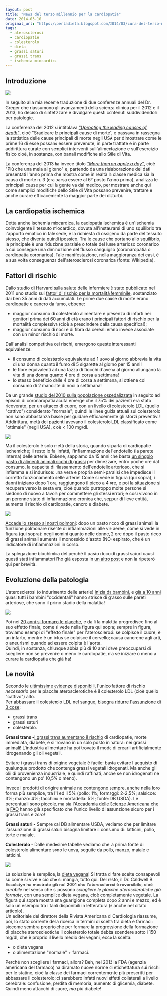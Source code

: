 ```yaml
---
layout: post
title: "News del terzo millennio per la cardiopatia"
date: 2014-03-10
original_url: "https://perladieta.blogspot.com/2014/03/cura-del-terzo-millennio-per-la.html"
tags:
  - aterosclerosi
  - cardiopatie
  - colesterolo
  - dieta
  - grassi saturi
  - grassi trans
  - ischemia miocardica
---
```


Introduzione
------------

[![](/perladieta/assets/63f8b0ac1d010200.png)](http://perladieta.blogspot.com/2014/03/cura-del-terzo-millennio-per-la.html)

In seguito alla mia recente traduzione di due conferenze annuali del Dr. Greger che riassumono gli avanzamenti della scienza clinica per il 2012 e il 2013, ho deciso di sintetizzare e divulgare questi contenuti suddividendoli per patologie.

La conferenza del 2012 si intitolava *["Uprooting the leading causes of death"](http://nutritionfacts.org/video/uprooting-the-leading-causes-of-death/)*, cioè "Sradicare le principali cause di morte", e passava in rassegna la statistica delle cause principali di morte negli USA per dimostrare come le prime 16 di esse possano essere prevenute, in parte trattate e in parte addirittura curate con semplici interventi sull'alimentazione e sull'esercizio fisico cioè, in sostanza, con banali modifiche allo Stile di Vita.

La conferenza del 2013 ha invece titolo *["More than an apple a day"](http://nutritionfacts.org/video/more-than-an-apple-a-day-preventing-our-most-common-diseases/)*, cioè "Più che una mela al giorno" e, partendo da una rielaborazione dei dati presentati l'anno prima che mostra come in realtà la classe medica sia la causa di morte n. 3 (era parsa essere al 6° posto l'anno prima), analizza le principali cause per cui la gente va dal medico, per mostrare anche qui come semplici modifiche dello Stile di Vita possano prevenire, trattare e anche curare efficacemente la maggior parte dei disturbi.

La cardiopatia ischemica
------------------------

Detta anche ischemia miocardica, la cadiopatia ischemica è un'ischemia coinvolgente il tessuto miocardico, dovuta all'instaurarsi di uno squilibrio tra l'apporto ematico in tale sede, e la richiesta di ossigeno da parte del tessuto stesso, che diventa quindi ipossico. Tra le cause che portano allo squilibrio, la principale è una riduzione parziale o totale del lume arterioso coronarico a cui consegue una diminuzione del flusso sanguigno (coronaropatia o cardiopatia coronarica). Tale manifestazione, nella maggioranza dei casi, è a sua volta conseguenza dell'aterosclerosi coronarica (fonte: Wikipedia).

Fattori di rischio
------------------

Dallo studio di Harvard sulla salute delle infermiere è stato pubblicato nel 2011 uno studio sui [fattori di rischio per la mortalità femminile](http://aje.oxfordjournals.org/content/173/3/319.short), sostanziato dai ben 35 anni di dati accumulati. Le prime due cause di morte erano cardiopatie e cancro da fumo, ebbene:

* maggior consumo di colesterolo alimentare e presenza di infarti nei genitori prima dei 60 anni di età erano i principali fattori di rischio per la mortalità complessiva (cioè a prescindere dalla causa specifica!);
* maggior consumo di noci e di fibra da cereali erano invece associate con un minor rischio di morte.

Dall'analisi competitiva dei rischi, emergono queste interessanti equivalenze:

* il consumo di colesterolo equivalente ad 1 uovo al giorno abbrevia la vita di una donna quanto il fumo di 5 sigarette al giorno per 15 anni!
* le fibre equivalenti ad una tazza di fiocchi d'avena al giorno allungano la vita di una donna quanto 4 ore di corsa a settimana!
* lo stesso beneficio delle 4 ore di corsa a settimana, si ottiene col consumo di 2 manciate di noci a settimana!

Da un grande [studio del 2010 sulla popolazione ospedalizzata](http://www.ahjonline.com/article/S0002-8703(10)00788-X/abstract) in seguito ad episodi di coronaropatia acuta emerge che il 75% dei pazienti era stato ricoverato, per un attacco di cuore, con un livello di colesterolo LDL (quello "cattivo") considerato "normale"; quindi le linee guida attuali sul colesterolo non sono abbastanza basse per guidare efficacemente gli sforzi preventivi! Addirittura, metà dei pazienti avevano il colesterolo LDL classificato come "ottimale" (negli USA), cioè < 100 mg/dl.

[![](/perladieta/assets/cfffcb02282eb9ff.png)](https://blogger.googleusercontent.com/img/b/R29vZ2xl/AVvXsEjjF5sWKuK85PVkdPwDXNP8avc9zxdcC2UM9kr5PgGdZIU1YBK04_2Ol6OxcfKLB8X2sTKzk1ezKi5XDk6nhtmzxikAFBluT6EaFzzgtBZGinWlsAUN6IE2-2GvhJpcC9uNdzxj1s4Cq08/s1600/09-2011-141b+1997+Effect+-+Immediate+reduction+in+vasoactivity+peaking+at+4+hours+after+-+CUT.png)

  
Ma il colesterolo è solo metà della storia, quando si parla di cardiopatie ischemiche; il resto lo fa, infatti, l'infiammazione dell'endotelio (la parete interna) delle arterie. Ebbene, sappiamo da 15 anni che basta [un singolo pasto di alimenti animali ricchi di grassi](http://www.ajconline.org/article/S0002-9149(96)00760-6/abstract) per dimezzare, entro poche ore dal consumo, la capacità di rilassamento dell'endotelio arterioso, che si infiamma e si indurisce: una vera e propria semi-paralisi che impedisce il corretto funzionamento delle arterie! Come si vede in figura (qui sopra), i danni iniziano dopo 1 ora, raggiungono il picco a 4 ore, e poi la situazione si recupera verso la sesta ora, cioè quando purtroppo molte persone si siedono di nuovo a tavola per commettere gli stessi errori; e così vivono in un perenne stato di infiammazione cronica che, seppur di lieve entità, aumenta il rischio di cardiopatie, cancro e diabete.  
  

[![](/perladieta/assets/dae95b6374654814.png)](https://blogger.googleusercontent.com/img/b/R29vZ2xl/AVvXsEjlXtbX2zRQQepLsvTpYvjzgeY-saLs5iiM00Addiyf_92aVK_PwR4igGjUkjJpFLnoBInr6NvjH3W4Ywvs35gdwBmFlEhcOp8qPy5E1ZDHqLzNxQv6YKoBsWMeYvzGDCep6X27AI46qoA/s1600/09-2011-142b+Effects+of+a+high-fat+meal+on+pulmonary+function+in+healthy+subjects_CUT.png)

  
[Accade lo stesso ai nostri polmoni](http://www.ncbi.nlm.nih.gov/pubmed/20165863): dopo un pasto ricco di grassi animali la funzione polmonare risente di infiammazioni alle vie aeree, come si vede in figura (qui sopra): negli uomini quanto nelle donne, 2 ore dopo il pasto ricco di grassi animali aumenta il monossido d'azoto (NO) espirato, che è un indicatore di infiammazioni in corso.  
  
La spiegazione biochimica del perché il pasto ricco di grassi saturi causi questi stati infiammatori l'ho già esposta in [un altro post](http://perladieta.blogspot.com/2012/09/il-vero-problema-del-cibo-di-origine.html) e non la ripeterò qui per brevità.  
  

Evoluzione della patologia
--------------------------

L'aterosclerosi (o indurimento delle arterie) [inizia da bambini](http://pediatrics.aappublications.org/content/118/4/1447.long), e [già a 10 anni](http://www.journals.elsevierhealth.com/periodicals/jar/article/PIIS0368131969800207/abstract) quasi tutti i bambini "occidentali" hanno strisce di grasso sulle pareti arteriose, che sono il primo stadio della malattia!  
  

[![](/perladieta/assets/9657f799f45e6d37.png)](https://blogger.googleusercontent.com/img/b/R29vZ2xl/AVvXsEih3y7rolZIpoO3_GNi6Qa4fDZwHDO9tX1JK_qJk275eMvj5urMoyq4xqbjTDD3kpswmDlatxYyF4JEXsr8uTs0AkGt4ozSnMSVwMSeWeKXQEiw0NWVztfAaM7OyAwQ1dEzOf9Q3NSJLPE/s1600/14-2013-000b+2002+Atherosclerosis+in+Youth_CUT.png)

  
Poi nei [20 anni si formano le placche](http://europepmc.org/abstract/MED/12244281), e da lì la malattia progredisce fino al suo effetto finale, come si vede nella figura qui sopra; sempre in figura, troviamo esempi di "effetto finale" per l'aterosclerosi: se colpisce il cuore, è un infarto, mentre è un ictus se colpisce il cervello; causa cancrene agli arti, o aneurismi quando ad essere colpita è l'aorta.  
Quindi, in sostanza, chiunque abbia più di 10 anni deve preoccuparsi di scegliere non se prevenire o meno le cardiopatie, ma se iniziare o meno a curare la cardiopatia che già ha!  
  

Le novità
---------

Secondo le [ultimissime evidenze disponibili](http://www.ncbi.nlm.nih.gov/pmc/articles/PMC3603726/), l'unico fattore di rischio *necessario* per le placche aterosclerotiche è il colesterolo LDL (cioè quello "cattivo") alto.  
Per abbassare il colesterolo LDL nel sangue, [bisogna ridurre l'assunzione di 3 cose](http://onlinelibrary.wiley.com/doi/10.1111/j.1753-4887.2011.00389.x/abstract):  
  

* grassi trans
* grassi saturi
* colesterolo.

**Grassi trans -**[I grassi trans aumentano il rischio](http://www.nejm.org/doi/full/10.1056/NEJMra054035) di cardiopatie, morte immediata, diabete, e si trovano in un solo posto in natura: nei grassi animali! L'industria alimentare ha poi trovato il modo di crearli artificialmente idrogenando gli oli vegetali.

Evitare i grassi trans di origine vegetale è facile: basta evitare l'acquisto di qualunque prodotto che contenga grassi vegetali idrogenati. Ma anche gli olii di provenienza industriale, e quindi raffinati, anche se non idrogenati ne contengono un po' (0,5% o meno).

Invece i prodotti di origine animale ne contengono sempre, anche nella loro forma più semplice, tra l'1 ed il 5% (pollo: 1%; formaggi: 2-2,5%; salsicce: 3%; manzo: 4%; tacchino e mortadella: 5%; fonte: DB USDA). Le percentuali sono piccole, ma sia l'[Accademia delle Scienze Americana](http://www.iom.edu/Reports/2002/Dietary-Reference-Intakes-for-Energy-Carbohydrate-Fiber-Fat-Fatty-Acids-Cholesterol-Protein-and-Amino-Acids.aspx) che la [FAO](http://www.who.int/nutrition/publications/nutrientrequirements/fatsandfattyacids_humannutrition/en/index.html) hanno già specificato che l'unico livello di assunzione sicuro per i grassi trans è *zero*!

**Grassi saturi -** Sempre dal DB alimentare USDA, vediamo che per limitare l'assunzione di grassi saturi bisogna limitare il consumo di: latticini, pollo, torte e maiale.

**Colesterolo -** Dalle medesime tabelle vediamo che la prima fonte di colesterolo alimentare sono le uova, seguite da pollo, manzo, maiale e latticini.

  

[![](/perladieta/assets/5ebe70a9195f1ee9.png)](https://blogger.googleusercontent.com/img/b/R29vZ2xl/AVvXsEh-rzxG6Pn1MEa-EVLn5j45ot6sZB7N1wjvGzXPU9WZjaF1-cOfIey5IESpkkmZx5w94uMbQKQ65W6H9KDwJFS2D3HpExQwuNrOCJnrQfexPttOAgSOh4xpmJIxh-d4ulSXDLeqDk0U8-0/s1600/14-2013-000b+Resolving+the+Coronary+Artery+Disease+Epidemic+through+Plant-Based+Nutrition_CUT.png)

  
La soluzione è semplice, la [dieta vegana](http://onlinelibrary.wiley.com/enhanced/doi/10.1111/j.1520-037X.2001.00538.x/)! Si tratta di fare scelte consapevoli su come si vive e ciò che si mangia, tutto qui. Del resto, il Dr. Caldwell B. Esselstyn ha mostrato già nel 2001 che l'aterosclerosi è reversibile, cioè *curabile* nel senso che si possono *sciogliere le placche aterosclerotiche già formate*, con una semplice dieta vegana, cioè completamente vegetale. La figura qui sopra mostra una guarigione completa dopo 2 anni e mezzo, ed è solo un esempio tra i tanti disponibili in letteratura (e anche nel citato articolo).  
Un editoriale del direttore della Rivista Americana di Cardiologia riassume, poi, lo stato corrente della ricerca in termini di scelta tra dieta e farmaci: siccome sembra proprio che per fermare la progressione della formazione di placche ateroscleotiche il colesterolo totale debba scendere sotto i 150 mg/dl, che è proprio il livello medio dei vegani, ecco la scelta:  
  

* o dieta vegana
* o alimentazione "normale" + farmaci.

Perché non scegliere i farmaci, allora? Beh, nel 2012 la FDA (agenzia americana del farmaco) ha diramato nuove norme di etichettatura sui rischi per le statine, cioè la classe dei farmaci correntemente più prescritti per abbassare il colesterolo; ci sarebbero infatti nuovi effetti collaterali a livello cerebrale: confusione, perdita di memoria, aumento di glicemia, diabete. Quindi meno attacchi di cuore, *ma* più diabete!
